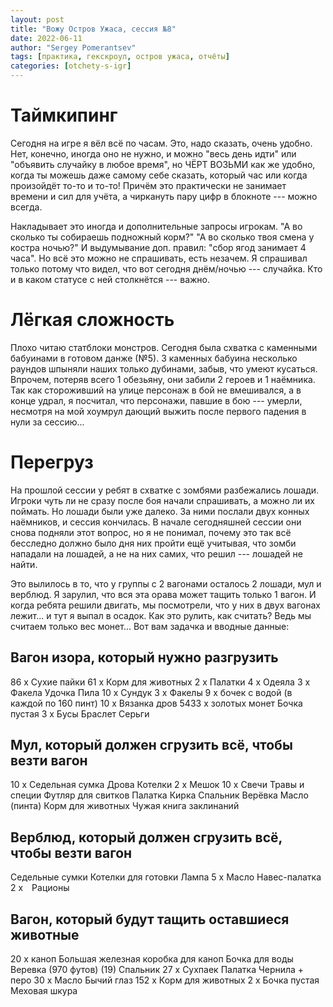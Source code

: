 ```yaml
---
layout: post
title: "Вожу Остров Ужаса, сессия №8"
date: 2022-06-11
author: "Sergey Pomerantsev"
tags: [практика, гекскроул, остров ужаса, отчёты]
categories: [otchety-s-igr]
---
```


# Таймкипинг

Сегодня на игре я вёл всё по часам. Это, надо сказать, очень удобно. Нет, конечно, иногда оно не нужно, и можно "весь день идти" или "объявить случайку в любое время", но ЧЁРТ ВОЗЬМИ как же удобно, когда ты можешь даже самому себе сказать, который час или когда произойдёт то-то и то-то! Причём это практически не занимает времени и сил для учёта, а чиркануть пару цифр в блокноте --- можно всегда.

Накладывает это иногда и дополнительные запросы игрокам. "А во сколько ты собираешь подножный корм?" "А во сколько твоя смена у  костра ночью?" И выдумывание доп. правил: "сбор ягод занимает 4 часа". Но всё это можно не спрашивать, есть незачем. Я спрашивал только потому что видел, что вот сегодня днём/ночью --- случайка. Кто и в каком статусе с ней столкнётся --- важно.

# Лёгкая сложность

Плохо читаю статблоки монстров. Сегодня была схватка с каменными бабуинами в готовом данже (№5). 3 каменных бабуина несколько раундов шпыняли наших только дубинами, забыв, что умеют кусаться. Впрочем, потеряв всего 1 обезьяну, они забили 2 героев и 1 наёмника. Так как стороживший на улице персонаж в бой не вмешивался, а в конце удрал, я посчитал, что персонажи, павшие в бою --- умерли, несмотря на мой хоумрул дающий выжить после первого падения в нули за сессию...

# Перегруз

На прошлой сессии у ребят в схватке с зомбями разбежались лошади. Игроки чуть ли не сразу после боя начали спрашивать, а можно ли их поймать. Но лошади были уже далеко. За ними послали двух конных наёмников, и сессия кончилась. В начале сегодняшней сессии они снова подняли этот вопрос, но я не понимал, почему это так всё бесследно должно было дня них пройти ещё учитывая, что зомби нападали на лошадей, а не на них самих, что решил --- лошадей не найти.

Это вылилось в то, что у группы с 2 вагонами осталось 2 лошади, мул и верблюд. Я зарулил, что вся эта орава может тащить только 1 вагон. И когда ребята решили двигать, мы посмотрели, что у них в двух вагонах лежит... и тут я выпал в осадок. Как это рулить, как считать? Ведь мы считаем только вес монет... Вот вам задачка и вводные данные:

## Вагон изора, который нужно разгрузить

86 х Сухие пайки
61 х Корм для животных
2 х Палатки
4 х Одеяла
3 х Факела
Удочка
Пила
10 х Сундук
3 х Факелы
9 х бочек с водой (в каждой по 160 пинт)
10 х Вязанка дров
5433 х золотых монет
Бочка пустая
3 х Бусы
Браслет
Серьги

## Мул, который должен сгрузить всё, чтобы везти вагон

10 х Седельная сумка
Дрова
Котелки
2 х Мешок
10 х Свечи
Травы и специи
Футляр для свитков
Палатка
Кирка
Спальник
Верёвка
Масло (пинта)
Корм для животных
Чужая книга заклинаний

## Верблюд, который должен сгрузить всё, чтобы везти вагон

Седельные сумки
Котелки для готовки
Лампа
5 х Масло
Навес-палатка
2 х Рационы

## Вагон, который будут тащить оставшиеся животные

20 х каноп
Большая железная коробка для каноп
Бочка для воды
Веревка (970 футов) (19)
Спальник
27 х Сухпаек
Палатка
Чернила + перо
30 х Масло
Бычий глаз
152 х Корм для животных
2 х Бочка пустая
Меховая шкура
